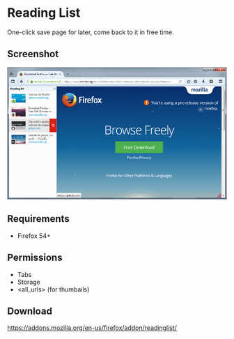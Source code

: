 # Reading List
One-click save page for later, come back to it in free time.

## Screenshot
![](screenshots/1.png)

## Requirements
- Firefox 54+

## Permissions
- Tabs
- Storage
- <all_urls> (for thumbails)

## Download
https://addons.mozilla.org/en-us/firefox/addon/readinglist/
